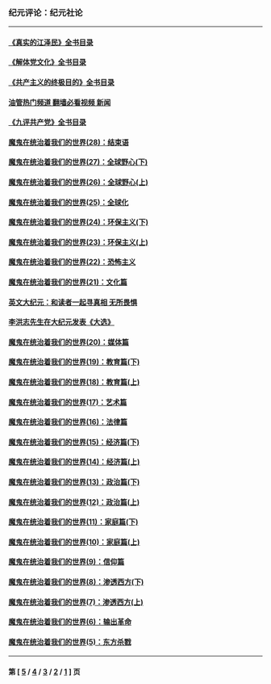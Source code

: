 ### 纪元评论：纪元社论
---
#### [《真实的江泽民》全书目录](../../pages/nsc422/n13721399.md?10021638) 
#### [《解体党文化》全书目录](../../pages/nsc422/n13721157.md?10021638) 
#### [《共产主义的终极目的》全书目录](../../pages/nsc422/n13721048.md?10021638) 
#### [油管热门频道 翻墙必看视频 新闻](ok?10021638)
#### [《九评共产党》全书目录](../../pages/nsc422/n13708085.md?10021638) 
#### [魔鬼在统治着我们的世界(28)：结束语](../../pages/nsc422/n10936246.md?10021638) 
#### [魔鬼在统治着我们的世界(27)：全球野心(下)](../../pages/nsc422/n10928319.md?10021638) 
#### [魔鬼在统治着我们的世界(26)：全球野心(上)](../../pages/nsc422/n10900318.md?10021638) 
#### [魔鬼在统治着我们的世界(25)：全球化](../../pages/nsc422/n10788205.md?10021638) 
#### [魔鬼在统治着我们的世界(24)：环保主义(下)](../../pages/nsc422/n10695307.md?10021638) 
#### [魔鬼在统治着我们的世界(23)：环保主义(上)](../../pages/nsc422/n10688613.md?10021638) 
#### [魔鬼在统治着我们的世界(22)：恐怖主义](../../pages/nsc422/n10614727.md?10021638) 
#### [魔鬼在统治着我们的世界(21)：文化篇](../../pages/nsc422/n10597706.md?10021638) 
#### [英文大纪元：和读者一起寻真相 无所畏惧](../../pages/nsc422/n12542027.md?10021638) 
#### [李洪志先生在大纪元发表《大选》](../../pages/nsc422/n12534746.md?10021638) 
#### [魔鬼在统治着我们的世界(20)：媒体篇](../../pages/nsc422/n10586579.md?10021638) 
#### [魔鬼在统治着我们的世界(19)：教育篇(下)](../../pages/nsc422/n10564808.md?10021638) 
#### [魔鬼在统治着我们的世界(18)：教育篇(上)](../../pages/nsc422/n10526970.md?10021638) 
#### [魔鬼在统治着我们的世界(17)：艺术篇](../../pages/nsc422/n10499093.md?10021638) 
#### [魔鬼在统治着我们的世界(16)：法律篇](../../pages/nsc422/n10485969.md?10021638) 
#### [魔鬼在统治着我们的世界(15)：经济篇(下)](../../pages/nsc422/n10469975.md?10021638) 
#### [魔鬼在统治着我们的世界(14)：经济篇(上)](../../pages/nsc422/n10457370.md?10021638) 
#### [魔鬼在统治着我们的世界(13)：政治篇(下)](../../pages/nsc422/n10448270.md?10021638) 
#### [魔鬼在统治着我们的世界(12)：政治篇(上)](../../pages/nsc422/n10444576.md?10021638) 
#### [魔鬼在统治着我们的世界(11)：家庭篇(下)](../../pages/nsc422/n10440961.md?10021638) 
#### [魔鬼在统治着我们的世界(10)：家庭篇(上)](../../pages/nsc422/n10435448.md?10021638) 
#### [魔鬼在统治着我们的世界(9)：信仰篇](../../pages/nsc422/n10432159.md?10021638) 
#### [魔鬼在统治着我们的世界(8)：渗透西方(下)](../../pages/nsc422/n10429603.md?10021638) 
#### [魔鬼在统治着我们的世界(7)：渗透西方(上)](../../pages/nsc422/n10426013.md?10021638) 
#### [魔鬼在统治着我们的世界(6)：输出革命](../../pages/nsc422/n10421536.md?10021638) 
#### [魔鬼在统治着我们的世界(5)：东方杀戮](../../pages/nsc422/n10417707.md?10021638) 

---
#### 第 [ [5](./5.md?10021638) / [4](./4.md?10021638) / [3](./3.md?10021638) / [2](./2.md?10021638) / [1](./1.md?10021638) ] 页
